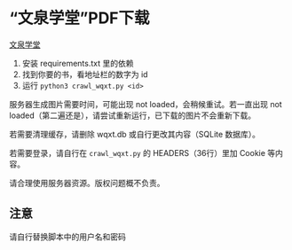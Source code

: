 “文泉学堂”PDF下载
====================

[文泉学堂](https://lib-nuanxin.wqxuetang.com/)

1. 安装 requirements.txt 里的依赖
2. 找到你要的书，看地址栏的数字为 id
3. 运行 `python3 crawl_wqxt.py <id>`

服务器生成图片需要时间，可能出现 not loaded，会稍候重试。若一直出现 not loaded（第二遍还是），请尝试重新运行，已下载的图片不会重新下载。

若需要清理缓存，请删除 wqxt.db 或自行更改其内容（SQLite 数据库）。

若需要登录，请自行在 `crawl_wqxt.py` 的 HEADERS（36行）里加 Cookie 等内容。

请合理使用服务器资源。版权问题概不负责。
 ## 注意
 请自行替换脚本中的用户名和密码
